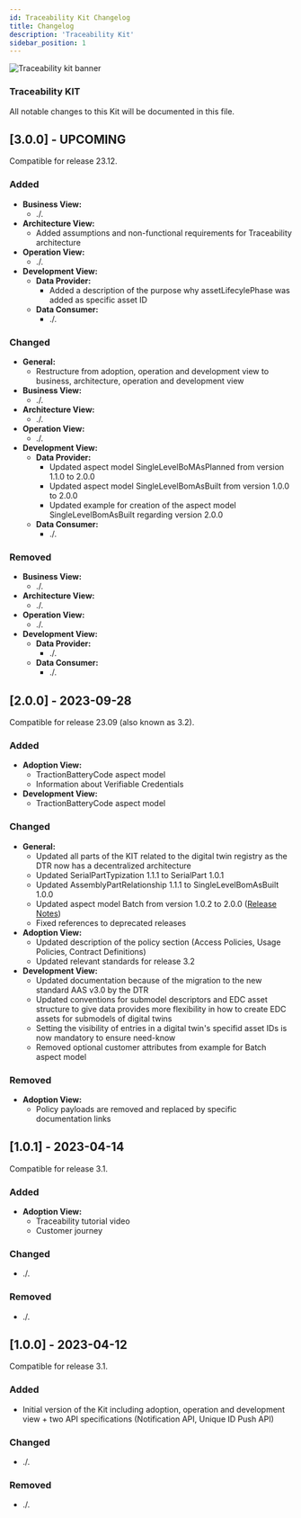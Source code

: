 ```yaml
---
id: Traceability Kit Changelog
title: Changelog
description: 'Traceability Kit'
sidebar_position: 1
---
```


![Traceability kit banner](@site/static/img/doc-traceability_header-minified.png)

### Traceability KIT

All notable changes to this Kit will be documented in this file.

## [3.0.0] - UPCOMING

Compatible for release 23.12.

### Added

- **Business View:**
  - ./.
- **Architecture View:**
  - Added assumptions and non-functional requirements for Traceability architecture
- **Operation View:**
  - ./.
- **Development View:**
  - **Data Provider:**
    - Added a description of the purpose why assetLifecylePhase was added as specific asset ID
  - **Data Consumer:**
    - ./.

### Changed

- **General:**
  - Restructure from adoption, operation and development view to business, architecture, operation and development view
- **Business View:**
  - ./.
- **Architecture View:**
  - ./.
- **Operation View:**
  - ./.
- **Development View:**
  - **Data Provider:**
    - Updated aspect model SingleLevelBoMAsPlanned from version 1.1.0 to 2.0.0
    - Updated aspect model SingleLevelBomAsBuilt from version 1.0.0 to 2.0.0
    - Updated example for creation of the aspect model SingleLevelBomAsBuilt regarding version 2.0.0
  - **Data Consumer:**
    - ./.

### Removed

- **Business View:**
  - ./.
- **Architecture View:**
  - ./.
- **Operation View:**
  - ./.
- **Development View:**
  - **Data Provider:**
    - ./.
  - **Data Consumer:**
    - ./.

## [2.0.0] - 2023-09-28

Compatible for release 23.09 (also known as 3.2).

### Added

- **Adoption View:**
  - TractionBatteryCode aspect model
  - Information about Verifiable Credentials
- **Development View:**
  - TractionBatteryCode aspect model

### Changed

- **General:**
  - Updated all parts of the KIT related to the digital twin registry as the DTR now has a decentralized architecture
  - Updated SerialPartTypization 1.1.1 to SerialPart 1.0.1
  - Updated AssemblyPartRelationship 1.1.1 to SingleLevelBomAsBuilt 1.0.0
  - Updated aspect model Batch from version 1.0.2 to 2.0.0 ([Release Notes](https://github.com/eclipse-tractusx/sldt-semantic-models/blob/main/io.catenax.batch/RELEASE_NOTES.md))
  - Fixed references to deprecated releases
- **Adoption View:**
  - Updated description of the policy section (Access Policies, Usage Policies, Contract Definitions)
  - Updated relevant standards for release 3.2
- **Development View:**
  - Updated documentation because of the migration to the new standard AAS v3.0 by the DTR
  - Updated conventions for submodel descriptors and EDC asset structure to give data provides more flexibility in how to create EDC assets for submodels of digital twins
  - Setting the visibility of entries in a digital twin's specifid asset IDs is now mandatory to ensure need-know
  - Removed optional customer attributes from example for Batch aspect model

### Removed

- **Adoption View:**
  - Policy payloads are removed and replaced by specific documentation links

## [1.0.1] - 2023-04-14

Compatible for release 3.1.

### Added

- **Adoption View:**
  - Traceability tutorial video
  - Customer journey

### Changed

- ./.

### Removed

- ./.

## [1.0.0] - 2023-04-12

Compatible for release 3.1.

### Added

- Initial version of the Kit including adoption, operation and development view + two API specifications (Notification API, Unique ID Push API)

### Changed

- ./.

### Removed

- ./.
